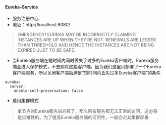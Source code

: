 #### Eureka-Service
- 服务注册中心
- 地址：http://localhost:8080/

>EMERGENCY! EUREKA MAY BE INCORRECTLY CLAIMING INSTANCES ARE UP WHEN THEY’RE NOT. RENEWALS ARE LESSER THAN THRESHOLD AND HENCE THE INSTANCES ARE NOT BEING EXPIRED JUST TO BE SAFE.
- 当Eureka服务端在短时间内同时丢失了过多的Eureka客户端时，Eureka服务端会进入保护模式，不去剔除这些客户端。因为我们这里只部署了一个Eureka客户端服务，所以关闭客户端后满足“短时间内丢失过多Eureka客户端”的条件
```
eureka:
  server:
    enable-self-preservation: false
```

- 启用集群模式
> 单节点的Eureka服务端宕机了，那么所有服务都无法正常的访问，这必将是灾难性的。为了提高Eureka服务端的可用性，一般会对其集群部署
